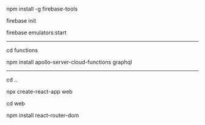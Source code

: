 npm install -g firebase-tools

firebase init

firebase emulators:start

---

cd functions

npm install apollo-server-cloud-functions graphql

---

cd ..

npx create-react-app web

cd web

npm install react-router-dom